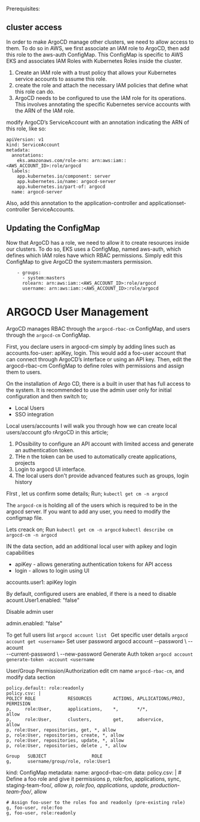 Prerequisites: 
## cluster access

In order to make ArgoCD manage other clusters, we need to allow access to them. To do so in AWS, we first associate an IAM role to ArgoCD, then add this role to the aws-auth ConfigMap. This ConfigMap is specific to AWS EKS and associates IAM Roles with Kubernetes Roles inside the cluster.
1. Create an IAM role with a trust policy that allows your Kubernetes service accounts to assume this role.
2. create the role and attach the necessary IAM policies that define what this role can do.
3. ArgoCD needs to be configured to use the IAM role for its operations. This involves annotating the specific Kubernetes service accounts with the ARN of the IAM role.

modify ArgoCD’s ServiceAccount with an annotation indicating the ARN of this role, like so:
```
apiVersion: v1
kind: ServiceAccount
metadata:
  annotations:
    eks.amazonaws.com/role-arn: arn:aws:iam::<AWS_ACCOUNT_ID>:role/argocd
  labels:
    app.kubernetes.io/component: server
    app.kubernetes.io/name: argocd-server
    app.kubernetes.io/part-of: argocd
  name: argocd-server
```
Also, add this annotation to the application-controller and applicationset-controller ServiceAccounts.

## Updating the ConfigMap

Now that ArgoCD has a role, we need to allow it to create resources inside our clusters. To do so, EKS uses a ConfigMap, named aws-auth, which defines which IAM roles have which RBAC permissions. Simply edit this ConfigMap to give ArgoCD the system:masters permission. 
```
    - groups:
      - system:masters
      rolearn: arn:aws:iam::<AWS_ACCOUNT_ID>:role/argocd
      username: arn:aws:iam::<AWS_ACCOUNT_ID>:role/argocd
```








# ARGOCD User Management
ArgoCD manages RBAC through the `argocd-rbac-cm` ConfigMap, and users through the `argocd-cm` ConfigMap.

First, you declare users in argocd-cm simply by adding lines such as accounts.foo-user: apiKey, login. This would add a foo-user account that can connect through ArgoCD’s interface or using an API key. Then, edit the argocd-rbac-cm ConfigMap to define roles with permissions and assign them to users.

On the installation of Argo CD, there is a built in user that has full access to the system.
It is recommended to use the admin user only for initial configuration and then switch to;
- Local Users
- SSO integration

Local users/accounts
I will walk you through how we can create local users/account gfo rArgoCD in this article;
1. POssibility to configure an API account with limited access and generate an authentication token.
2. THe n the token can be used to automatically create applications, projects
3. Login to argocd UI interface.
4. The local users don't provide advanced features such as groups, login history

FIrst , let us confirm some details;
Run;
`kubectl get cm -n argocd`


The `argocd-cm` is holding all of the users which is required to be in the argocd server.
If you want to add any user, you need to modify the configmap file.

Lets creack on;
Run 
`kubectl get cm -n argocd`
`kubectl describe cm argocd-cm -n argocd`

IN the data section, add an additional local user with apikey and login capabilities
- apiKey - allows generating authentication tokens for API access
- login - allows to login using UI

accounts.user1: apiKey login

By default, configured users are enabled, if there is a need to disable
acount.User1.enabled: "false"

Disable admin user

admin.enabled: "false" 

To get full users list
`argocd account list `
Get specific user details
`argocd account get <username>`
Set user password
argocd account  --password \ --acount <usenamename> \
--current-password <current-admin> \ --new-password <new-user-password>
Generate Auth token
`argocd account generate-token -account <username`
 
User/Group Permission/Authorization
edit cm name `argocd-rbac-cm`, and modify data section 

```
policy.default: role:readonly
policy.csv: |
POLICY ROLE            RESOURCES        ACTIONS, APLLICATIONS/PROJ, PERMISION
p,     role:User,      applications,    *,       */*,               allow
p,     role:User,      clusters,        get,     adservice,         allow
p, role:User, repositories, get, *, allow
p, role:User, repositories, create, *, allow
p, role:User, repositories, update, *, allow
p, role:User, repositories, delete , *, allow

Group   SUBJECT                 ROLE
g,      username/group/role, role:User1
```



kind: ConfigMap
metadata:
  name: argocd-rbac-cm
data:
  policy.csv: |
    # Define a foo role and give it permissions
    p, role:foo, applications, sync, staging-team-foo/*, allow
    p, role:foo, applications, update, production-team-foo/*, allow

    # Assign foo-user to the roles foo and readonly (pre-existing role)
    g, foo-user, role:foo
    g, foo-user, role:readonly